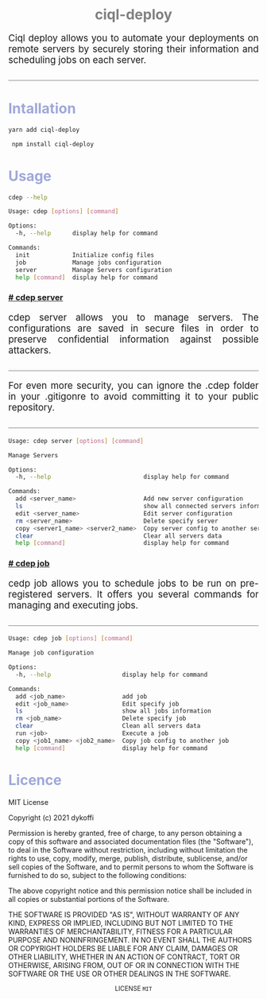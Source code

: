 
<h1 align="center" style="color:grey">ciql-deploy</h1>
<p style="font-size:18.5px; border-bottom:1px solid grey; padding-bottom:30px" align="justify">
   Ciql deploy allows you to automate your deployments on remote servers by securely storing their information and scheduling jobs on each server.
</p>
<h1 style="color:#9fa8da;">Intallation</h1>

```bash
yarn add ciql-deploy
```

```bash
 npm install ciql-deploy
```


<h1 style="color:#9fa8da;">Usage</h1>

```bash
cdep --help

Usage: cdep [options] [command]

Options:
  -h, --help      display help for command

Commands:
  init            Initialize config files
  job             Manage jobs configuration
  server          Manage Servers configuration
  help [command]  display help for command
```

<h3 id="server" style="color:#ff80ab;">
<a href="#server"># cdep server</a></h3>

<p style="font-size:18.5px; border-bottom:1px solid grey; padding-bottom:30px" align="justify">
    cdep server allows you to manage servers. The configurations are saved in secure files in order to preserve confidential information against possible attackers. 
</p>

<p style="font-size:18.5px; border-bottom:1px solid grey; padding-bottom:30px" align="justify">
    For even more security, you can ignore the .cdep folder in your .gitigonre to avoid committing it to your public repository.
</p>


```bash
Usage: cdep server [options] [command]

Manage Servers

Options:
  -h, --help                          display help for command

Commands:
  add <server_name>                   Add new server configuration
  ls                                  show all connected servers information
  edit <server_name>                  Edit server configuration
  rm <server_name>                    Delete specify server
  copy <server1_name> <server2_name>  Copy server config to another server
  clear                               Clear all servers data
  help [command]                      display help for command
```


<h3 id="job" style="color:#ff80ab;">
<a href="#job"># cdep job</a></h3>

<p style="font-size:18.5px; border-bottom:1px solid grey; padding-bottom:30px" align="justify">
    cedp job allows you to schedule jobs to be run on pre-registered servers. It offers you several commands for managing and executing jobs.
</p>

```bash
Usage: cdep job [options] [command]

Manage job configuration

Options:
  -h, --help                    display help for command

Commands:
  add <job_name>                add job
  edit <job_name>               Edit specify job
  ls                            show all jobs information
  rm <job_name>                 Delete specify job
  clear                         Clean all servers data
  run <job>                     Execute a job
  copy <job1_name> <job2_name>  Copy job config to another job
  help [command]                display help for command
```

<h1 style="color:#9fa8da;">Licence</h1>
<p>
MIT License

Copyright (c) 2021 dykoffi

Permission is hereby granted, free of charge, to any person obtaining a copy
of this software and associated documentation files (the "Software"), to deal
in the Software without restriction, including without limitation the rights
to use, copy, modify, merge, publish, distribute, sublicense, and/or sell
copies of the Software, and to permit persons to whom the Software is
furnished to do so, subject to the following conditions:

The above copyright notice and this permission notice shall be included in all
copies or substantial portions of the Software.

THE SOFTWARE IS PROVIDED "AS IS", WITHOUT WARRANTY OF ANY KIND, EXPRESS OR
IMPLIED, INCLUDING BUT NOT LIMITED TO THE WARRANTIES OF MERCHANTABILITY,
FITNESS FOR A PARTICULAR PURPOSE AND NONINFRINGEMENT. IN NO EVENT SHALL THE
AUTHORS OR COPYRIGHT HOLDERS BE LIABLE FOR ANY CLAIM, DAMAGES OR OTHER
LIABILITY, WHETHER IN AN ACTION OF CONTRACT, TORT OR OTHERWISE, ARISING FROM,
OUT OF OR IN CONNECTION WITH THE SOFTWARE OR THE USE OR OTHER DEALINGS IN THE
SOFTWARE.
</p>
<p align="center" style="font-size:12.5px">
LICENSE <code>MIT</code>
</p>